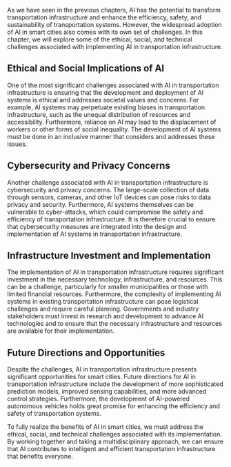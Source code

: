 

As we have seen in the previous chapters, AI has the potential to transform transportation infrastructure and enhance the efficiency, safety, and sustainability of transportation systems. However, the widespread adoption of AI in smart cities also comes with its own set of challenges. In this chapter, we will explore some of the ethical, social, and technical challenges associated with implementing AI in transportation infrastructure.

Ethical and Social Implications of AI
-------------------------------------

One of the most significant challenges associated with AI in transportation infrastructure is ensuring that the development and deployment of AI systems is ethical and addresses societal values and concerns. For example, AI systems may perpetuate existing biases in transportation infrastructure, such as the unequal distribution of resources and accessibility. Furthermore, reliance on AI may lead to the displacement of workers or other forms of social inequality. The development of AI systems must be done in an inclusive manner that considers and addresses these issues.

Cybersecurity and Privacy Concerns
----------------------------------

Another challenge associated with AI in transportation infrastructure is cybersecurity and privacy concerns. The large-scale collection of data through sensors, cameras, and other IoT devices can pose risks to data privacy and security. Furthermore, AI systems themselves can be vulnerable to cyber-attacks, which could compromise the safety and efficiency of transportation infrastructure. It is therefore crucial to ensure that cybersecurity measures are integrated into the design and implementation of AI systems in transportation infrastructure.

Infrastructure Investment and Implementation
--------------------------------------------

The implementation of AI in transportation infrastructure requires significant investment in the necessary technology, infrastructure, and resources. This can be a challenge, particularly for smaller municipalities or those with limited financial resources. Furthermore, the complexity of implementing AI systems in existing transportation infrastructure can pose logistical challenges and require careful planning. Governments and industry stakeholders must invest in research and development to advance AI technologies and to ensure that the necessary infrastructure and resources are available for their implementation.

Future Directions and Opportunities
-----------------------------------

Despite the challenges, AI in transportation infrastructure presents significant opportunities for smart cities. Future directions for AI in transportation infrastructure include the development of more sophisticated prediction models, improved sensing capabilities, and more advanced control strategies. Furthermore, the development of AI-powered autonomous vehicles holds great promise for enhancing the efficiency and safety of transportation systems.

To fully realize the benefits of AI in smart cities, we must address the ethical, social, and technical challenges associated with its implementation. By working together and taking a multidisciplinary approach, we can ensure that AI contributes to intelligent and efficient transportation infrastructure that benefits everyone.
